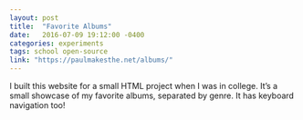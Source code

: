 ```yaml
---
layout: post
title:  "Favorite Albums"
date:   2016-07-09 19:12:00 -0400
categories: experiments
tags: school open-source
link: "https://paulmakesthe.net/albums/"
---
```

I built this website for a small HTML project when I was in college. It’s a small showcase of my favorite albums, separated by genre. It has keyboard navigation too!
